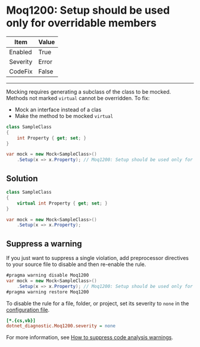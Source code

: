 # Moq1200: Setup should be used only for overridable members

| Item     | Value |
| -------- | ----- |
| Enabled  | True  |
| Severity | Error |
| CodeFix  | False |
---

Mocking requires generating a subclass of the class to be mocked. Methods not marked `virtual` cannot be overridden.
To fix:

- Mock an interface instead of a clas
- Make the method to be mocked `virtual`

```csharp
class SampleClass
{
    int Property { get; set; }
}

var mock = new Mock<SampleClass>()
    .Setup(x => x.Property); // Moq1200: Setup should be used only for overridable members
```

## Solution

```csharp
class SampleClass
{
    virtual int Property { get; set; }
}

var mock = new Mock<SampleClass>()
    .Setup(x => x.Property);
```

## Suppress a warning

If you just want to suppress a single violation, add preprocessor directives to
your source file to disable and then re-enable the rule.

```csharp
#pragma warning disable Moq1200
var mock = new Mock<SampleClass>()
    .Setup(x => x.Property); // Moq1200: Setup should be used only for overridable members
#pragma warning restore Moq1200
```

To disable the rule for a file, folder, or project, set its severity to `none`
in the
[configuration file](https://learn.microsoft.com/en-us/dotnet/fundamentals/code-analysis/configuration-files).

```ini
[*.{cs,vb}]
dotnet_diagnostic.Moq1200.severity = none
```

For more information, see
[How to suppress code analysis warnings](https://learn.microsoft.com/en-us/dotnet/fundamentals/code-analysis/suppress-warnings).
